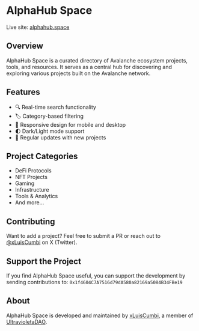 # AlphaHub Space

Live site: [alphahub.space](https://www.alphahub.space/)

## Overview

AlphaHub Space is a curated directory of Avalanche ecosystem projects, tools, and resources. It serves as a central hub for discovering and exploring various projects built on the Avalanche network.

## Features

- 🔍 Real-time search functionality
- 🏷️ Category-based filtering
- 📱 Responsive design for mobile and desktop
- 🌓 Dark/Light mode support
- 🔄 Regular updates with new projects

## Project Categories

- DeFi Protocols
- NFT Projects
- Gaming
- Infrastructure
- Tools & Analytics
- And more...

## Contributing

Want to add a project? Feel free to submit a PR or reach out to [@xLuisCumbi](https://x.com/xLuisCumbi) on X (Twitter).

## Support the Project

If you find AlphaHub Space useful, you can support the development by sending contributions to:
`0x1f4604C7A7516d79dA580a82169a5084B34FBe19`

## About

AlphaHub Space is developed and maintained by [xLuisCumbi](https://x.com/xLuisCumbi), a member of [UltravioletaDAO](https://x.com/ultravioletadao).
